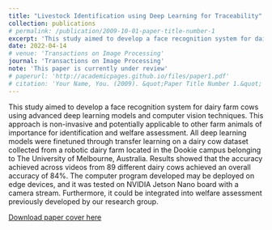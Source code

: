 ```yaml
---
title: "Livestock Identification using Deep Learning for Traceability"
collection: publications
# permalink: /publication/2009-10-01-paper-title-number-1
excerpt: 'This study aimed to develop a face recognition system for dairy farm cows using advanced deep learning models and computer vision techniques. This approach is non-invasive and potentially applicable to other farm animals of importance for identification and welfare assessment.'
date: 2022-04-14
# venue: 'Transactions on Image Processing'
journal: 'Transactions on Image Processing'
note: 'This paper is currently under review'
# paperurl: 'http://academicpages.github.io/files/paper1.pdf'
# citation: 'Your Name, You. (2009). &quot;Paper Title Number 1.&quot; <i>Journal 1</i>. 1(1).'
---
```

This study aimed to develop a face recognition system for dairy farm cows using advanced deep learning models and computer vision techniques. This approach is non-invasive and potentially applicable to other farm animals of importance for identification and welfare assessment. All deep learning models were finetuned through transfer learning on a dairy cow dataset collected from a robotic dairy farm located in the Dookie campus belonging to The University of Melbourne, Australia. Results showed that the accuracy achieved across videos from 89 different dairy cows achieved an overall accuracy of 84%. The computer program developed may be deployed on edge devices, and it was tested on NVIDIA Jetson Nano board with a camera stream. Furthermore, it could be integrated into welfare assessment previously developed by our research group.

[Download paper cover here](https://github.com/hhodac/hhodac.github.io/files/Livestock%20Identification%20using%20Deep%20Learning%20for%20Traceability%20(TIP-27416-2022)%20cover%20page.pdf)

<!-- Recommended citation: Your Name, You. (2009). "Paper Title Number 1." <i>Journal 1</i>. 1(1). -->
